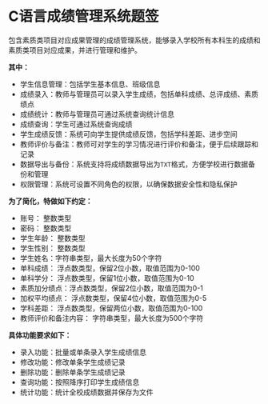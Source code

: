 # C语言成绩管理系统题签

包含素质类项目对应成果管理的成绩管理系统，能够录入学校所有本科生的成绩和素质类项目对应成果，并进行管理和维护。

**其中：**

- 学生信息管理：包括学生基本信息、班级信息
- 成绩录入：教师与管理员可以录入学生成绩，包括单科成绩、总评成绩、素质绩点
- 成绩统计：教师与管理员可通过系统查询统计信息
- 成绩查询：学生可通过系统查询成绩
- 学生成绩反馈：系统可向学生提供成绩反馈，包括学科差距、进步空间
- 教师评价与备注：教师可对学生的学习情况进行评价和备注，便于后续跟踪和记录
- 数据导出与备份：系统支持将成绩数据导出为`TXT`格式，方便学校进行数据备份和管理
- 权限管理：系统可设置不同角色的权限，以确保数据安全性和隐私保护

**为了简化，特做如下约定：**

- 账号： 整数类型
- 密码： 整数类型
- 学生年龄： 整数类型
- 学生性别： 整数类型
- 学生姓名：字符串类型，最大长度为50个字符
- 单科成绩： 浮点数类型，保留2位小数，取值范围为0-100
- 单科学分： 浮点数类型，保留1位小数，取值范围为0-10
- 素质加分绩点：浮点数类型，保留2位小数，取值范围为0-1
- 加权平均绩点： 浮点数类型，保留4位小数，取值范围为0-5
- 学科差距： 浮点数类型，保留两位小数，取值范围为0-100
- 教师评价和备注内容： 字符串类型，最大长度为500个字符

**具体功能要求如下：**

- 录入功能：批量或单条录入学生成绩信息
- 修改功能：修改单条学生成绩记录
- 删除功能：删除单条学生成绩记录
- 查询功能：按照降序打印学生成绩信息
- 统计功能：统计全校成绩数据并保存为文件
